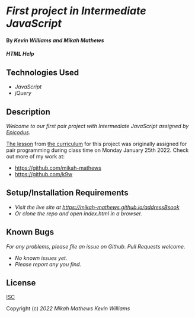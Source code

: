 # _First project in Intermediate JavaScript_

#### By _**Kevin Williams and Mikah Mathews**_

#### _HTML Help_

## Technologies Used

* _JavaScript_
* _jQuery_

## Description

_Welcome to our first pair project with Intermediate JavaScript assigned by [Epicodus](https://epicodus.com)._

[The
lesson](https://www.learnhowtoprogram.com/intermediate-javascript/object-oriented-javascript/address-book-user-interface)
from [the curriculum](https://learnhowtoprogram.com) for this project was originally assigned for pair programming during class time on Monday January 25th 2022. Check out more of my work at:

 * https://github.com/mikah-mathews
 * https://github.com/k9w


## Setup/Installation Requirements

* _Visit the live site at https://mikah-mathews.github.io/addressBsook_
* _Or clone the repo and open index.html in a browser._


## Known Bugs

_For any problems, please file an issue on Github. Pull Requests welcome._

- _No known issues yet._
- _Please report any you find._


## License

[ISC](https://choosealicense.com/licenses/isc)

Copyright (c) _2022_ _Mikah Mathews_ _Kevin Williams_
